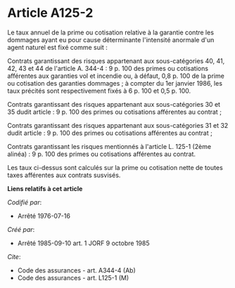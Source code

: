 # Article A125-2

Le taux annuel de la prime ou cotisation relative à la garantie contre les dommages ayant eu pour cause déterminante
l'intensité anormale d'un agent naturel est fixé comme suit :

Contrats garantissant des risques appartenant aux sous-catégories 40, 41, 42, 43 et 44 de l'article A. 344-4 : 9 p. 100 des
primes ou cotisations afférentes aux garanties vol et incendie ou, à défaut, 0,8 p. 100 de la prime ou cotisation des
garanties dommages ; à compter du 1er janvier 1986, les taux précités sont respectivement fixés à 6 p. 100 et 0,5 p. 100.

Contrats garantissant des risques appartenant aux sous-catégories 30 et 35 dudit article : 9 p. 100 des primes ou cotisations
afférentes au contrat ;

Contrats garantissant des risques appartenant aux sous-catégories 31 et 32 dudit article : 9 p. 100 des primes ou cotisations
afférentes au contrat ;

Contrats garantissant les risques mentionnés à l'article L. 125-1 (2ème alinéa) : 9 p. 100 des primes ou cotisations
afférentes au contrat.

Les taux ci-dessus sont calculés sur la prime ou cotisation nette de toutes taxes afférentes aux contrats susvisés.

**Liens relatifs à cet article**

_Codifié par_:

  - Arrêté 1976-07-16

_Créé par_:

  - Arrêté 1985-09-10 art. 1 JORF 9 octobre 1985

_Cite_:

  - Code des assurances - art. A344-4 (Ab)
  - Code des assurances - art. L125-1 (M)
